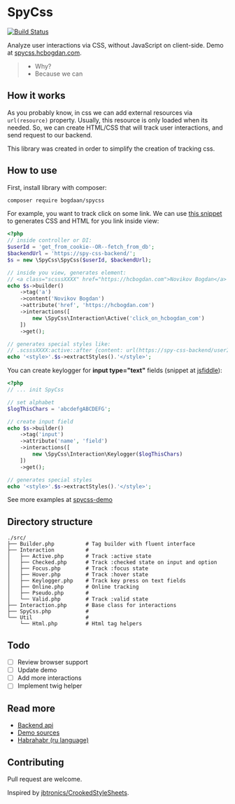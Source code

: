 # SpyCss

[![Build
Status](https://secure.travis-ci.org/Bogdaan/spycss.png)](http://travis-ci.org/Bogdaan/spycss)

Analyze user interactions via CSS, without JavaScript on client-side.
Demo at [spycss.hcbogdan.com](https://spycss.hcbogdan.com).

> - Why?
> - Because we can

## How it works

As you probably know, in css we can add external resources via `url(resource)`
property. Usually, this resource is only loaded when its needed. So, we can
create HTML/CSS that will track user interactions, and send request to our
backend.

This library was created in order to simplify the creation of tracking css.

## How to use

First, install library with composer:

```bash
composer require bogdaan/spycss
```

For example, you want to track click on some link. We can use [this snippet](https://jsfiddle.net/hcbogdan/tp4cj3jy/) to
generates CSS and HTML for you link inside view:

```php
<?php
// inside controller or DI:
$userId = 'get_from_cookie--OR--fetch_from_db';
$backendUrl = 'https://spy-css-backend/';
$s = new \SpyCss\SpyCss($userId, $backendUrl);

// inside you view, generates element:
// <a class="scsssXXXX" href="https://hcbogdan.com">Novikov Bogdan</a>
echo $s->builder()
    ->tag('a')
    ->content('Novikov Bogdan')
    ->attribute('href', 'https://hcbogdan.com')
    ->interactions([
        new \SpyCss\Interaction\Active('click_on_hcbogdan_com')
    ])
    ->get();

// generates special styles like:
// .scsssXXXX:active::after {content: url(https://spy-css-backend/userId/active/click_on_hcbogdan_com);}'
echo '<style>'.$s->extractStyles().'</style>';
```

You can create keylogger for **input type="text"** fields (snippet at [jsfiddle](https://jsfiddle.net/hcbogdan/6hmm2z47/)):

```php
<?php
// ... init SpyCss

// set alphabet
$logThisChars = 'abcdefgABCDEFG';

// create input field
echo $s->builder()
    ->tag('input')
    ->attribute('name', 'field')
    ->interactions([
        new \SpyCss\Interaction\Keylogger($logThisChars)
    ])
    ->get();

// generates special styles
echo '<style>'.$s->extractStyles().'</style>';
```

See more examples at [spycss-demo](https://github.com/Bogdaan/spycss-demo/blob/master/src/controllers.php#L22)


## Directory structure

```
./src/
├── Builder.php          # Tag builder with fluent interface
├── Interaction          #
│   ├── Active.php       # Track :active state
│   ├── Checked.php      # Track :checked state on input and option
│   ├── Focus.php        # Track :focus state
│   ├── Hover.php        # Track :hover state
│   ├── Keylogger.php    # Track key press on text fields
│   ├── Online.php       # Online tracking
│   ├── Pseudo.php       #
│   └── Valid.php        # Track :valid state
├── Interaction.php      # Base class for interactions
├── SpyCss.php           #
└── Util                 #
    └── Html.php         # Html tag helpers
```

## Todo

- [ ] Review browser support
- [ ] Update demo
- [ ] Add more interactions
- [ ] Implement twig helper

## Read more

+ [Backend api](docs/backend-api.md)
+ [Demo sources](https://github.com/Bogdaan/spycss-demo)
+ [Habrahabr (ru language)](https://habrahabr.ru/post/348196/)

## Contributing

Pull request are welcome.

Inspired by [jbtronics/CrookedStyleSheets](https://github.com/jbtronics/CrookedStyleSheets).
